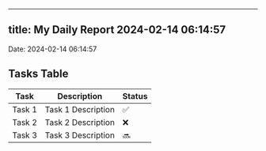 
---
title: My Daily Report 2024-02-14 06:14:57
---

Date: 2024-02-14 06:14:57

## Tasks Table

| Task | Description | Status |
|------|-------------|--------|
| Task 1 | Task 1 Description | ✅ |
| Task 2 | Task 2 Description | ❌ |
| Task 3 | Task 3 Description | 🔜 |
